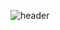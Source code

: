 ![header](https://capsule-render.vercel.app/api?type=venom&color=FEBEBE&height=300&section=header&text=Hello%20Yeji%20World&fontSize=90&desc=BackEnd%20Developer&descAlign=76&descAlignY=70)

<!--
**YejiJeonn/YejiJeonn** is a ✨ _special_ ✨ repository because its `README.md` (this file) appears on your GitHub profile.

Here are some ideas to get you started:

- 🔭 I’m currently working on ...
- 🌱 I’m currently learning ...
- 👯 I’m looking to collaborate on ...
- 🤔 I’m looking for help with ...
- 💬 Ask me about ...
- 📫 How to reach me: ...
- 😄 Pronouns: ...
- ⚡ Fun fact: ...
-->
